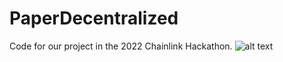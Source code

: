 # PaperDecentralized
Code for our project in the 2022 Chainlink Hackathon.
![alt text](https://github.com/WillK13/PaperDecentralized/blob/Logo.jpg?raw=true)
